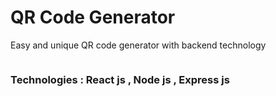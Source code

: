 <h1>QR Code Generator</h1>

<p>Easy and unique QR code generator with backend technology</p>

<img src="https://i.postimg.cc/YC9WNVwG/Screenshot-2025-09-08-195129.png" alt="" />

<h3> Technologies : React js , Node js , Express js </h3>
